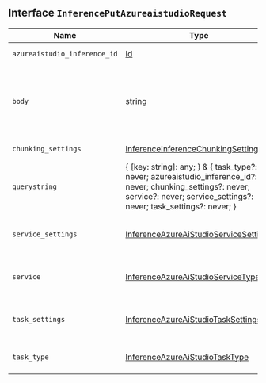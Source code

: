 ## Interface `InferencePutAzureaistudioRequest`

| Name | Type | Description |
| - | - | - |
| `azureaistudio_inference_id` | [Id](./Id.md) | The unique identifier of the inference endpoint. |
| `body` | string | ({ [key: string]: any; } & { task_type?: never; azureaistudio_inference_id?: never; chunking_settings?: never; service?: never; service_settings?: never; task_settings?: never; }) | All values in `body` will be added to the request body. |
| `chunking_settings` | [InferenceInferenceChunkingSettings](./InferenceInferenceChunkingSettings.md) | The chunking configuration object. |
| `querystring` | { [key: string]: any; } & { task_type?: never; azureaistudio_inference_id?: never; chunking_settings?: never; service?: never; service_settings?: never; task_settings?: never; } | All values in `querystring` will be added to the request querystring. |
| `service_settings` | [InferenceAzureAiStudioServiceSettings](./InferenceAzureAiStudioServiceSettings.md) | Settings used to install the inference model. These settings are specific to the `openai` service. |
| `service` | [InferenceAzureAiStudioServiceType](./InferenceAzureAiStudioServiceType.md) | The type of service supported for the specified task type. In this case, `azureaistudio`. |
| `task_settings` | [InferenceAzureAiStudioTaskSettings](./InferenceAzureAiStudioTaskSettings.md) | Settings to configure the inference task. These settings are specific to the task type you specified. |
| `task_type` | [InferenceAzureAiStudioTaskType](./InferenceAzureAiStudioTaskType.md) | The type of the inference task that the model will perform. |
